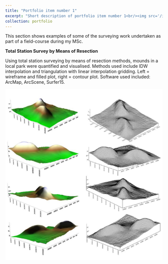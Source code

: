 ```yaml
---
title: "Portfolio item number 1"
excerpt: "Short description of portfolio item number 1<br/><img src='/images/500x300.png'>"
collection: portfolio
---
```


This section shows examples of some of the surveying work undertaken as part of a field-course during my MSc. 

<b>Total Station Survey by Means of Resection</b> 

Using total station surveying by means of resection methods, mounds in a local park were quantified and visualised. Methods used include IDW interpolation and
triangulation with linear interpolation gridding. Left = wireframe and filled plot, right = contour plot. Software used included: ArcMap, ArcScene, Surfer15. 

<img src='/images/surveying1.PNG'>
